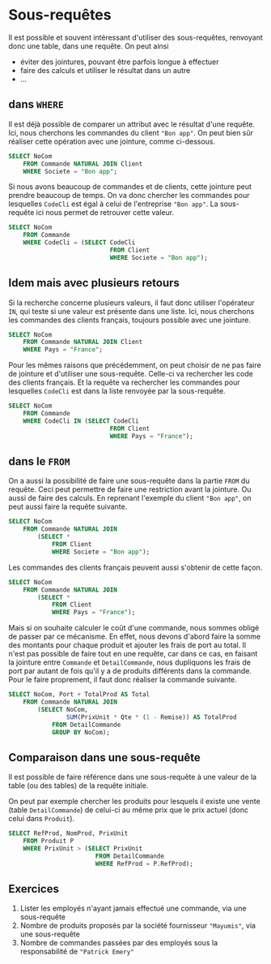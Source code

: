 # Sous-requêtes 

Il est possible et souvent intéressant d'utiliser des sous-requêtes, renvoyant donc une table, dans une requête. On peut ainsi 

- éviter des jointures, pouvant être parfois longue à effectuer
- faire des calculs et utiliser le résultat dans un autre
- ...

## dans `WHERE`

Il est déjà possible de comparer un attribut avec le résultat d'une requête. Ici, nous cherchons les commandes du client `"Bon app"`. On peut bien sûr réaliser cette opération avec une jointure, comme ci-dessous.

```sql
SELECT NoCom
	FROM Commande NATURAL JOIN Client
	WHERE Societe = "Bon app";
```

Si nous avons beaucoup de commandes et de clients, cette jointure peut prendre beaucoup de temps. On va donc chercher les commandes pour lesquelles `CodeCli` est égal à celui de l'entreprise `"Bon app"`. La sous-requête ici nous permet de retrouver cette valeur.

```sql
SELECT NoCom
	FROM Commande
	WHERE CodeCli = (SELECT CodeCli
							FROM Client
							WHERE Societe = "Bon app");
```

## Idem mais avec plusieurs retours

Si la recherche concerne plusieurs valeurs, il faut donc utiliser l'opérateur `IN`, qui teste si une valeur est présente dans une liste. Ici, nous cherchons les commandes des clients français, toujours possible avec une jointure.

```sql
SELECT NoCom
	FROM Commande NATURAL JOIN Client
	WHERE Pays = "France";
```

Pour les mêmes raisons que précédemment, on peut choisir de ne pas faire de jointure et d'utiliser une sous-requête. Celle-ci va rechercher les code des clients français. Et la requête va rechercher les commandes pour lesquelles `CodeCli` est dans la liste renvoyée par la sous-requête.

```sql
SELECT NoCom
	FROM Commande
	WHERE CodeCli IN (SELECT CodeCli
							FROM Client
							WHERE Pays = "France");
```

## dans le `FROM`

On a aussi la possibilité de faire une sous-requête dans la partie `FROM` du requête. Ceci peut permettre de faire une restriction avant la jointure. Ou aussi de faire des calculs. En reprenant l'exemple du client `"Bon app"`, on peut aussi faire la requête suivante.

```sql
SELECT NoCom
    FROM Commande NATURAL JOIN 
        (SELECT * 
            FROM Client   
            WHERE Societe = "Bon app");
```

Les commandes des clients français peuvent aussi s'obtenir de cette façon.

```sql
SELECT NoCom
    FROM Commande NATURAL JOIN 
        (SELECT *
            FROM Client
            WHERE Pays = "France");
```

Mais si on souhaite calculer le coût d'une commande, nous sommes obligé de passer par ce mécanisme. En effet, nous devons d'abord faire la somme des montants pour chaque produit et ajouter les frais de port au total. Il n'est pas possible de faire tout en une requête, car dans ce cas, en faisant la jointure entre `Commande` et `DetailCommande`, nous dupliquons les frais de port par autant de fois qu'il y a de produits différents dans la commande. Pour le faire proprement, il faut donc réaliser la commande suivante.

```sql
SELECT NoCom, Port + TotalProd AS Total
    FROM Commande NATURAL JOIN
        (SELECT NoCom, 
        		SUM(PrixUnit * Qte * (1 - Remise)) AS TotalProd
            FROM DetailCommande
            GROUP BY NoCom);
```

## Comparaison dans une sous-requête

Il est possible de faire référence dans une sous-requête à une valeur de la table (ou des tables) de la requête initiale.

On peut par exemple chercher les produits pour lesquels il existe une vente (table `DetailCommande`) de celui-ci au même prix que le prix actuel (donc celui dans `Produit`).

```sql
SELECT RefProd, NomProd, PrixUnit
    FROM Produit P
    WHERE PrixUnit > (SELECT PrixUnit
                        FROM DetailCommande
                        WHERE RefProd = P.RefProd);
```

## Exercices

1. Lister les employés n'ayant jamais effectué une commande, via une sous-requête
1. Nombre de produits proposés par la société fournisseur `"Mayumis"`, via une sous-requête
1. Nombre de commandes passées par des employés sous la responsabilité de `"Patrick Emery"`
